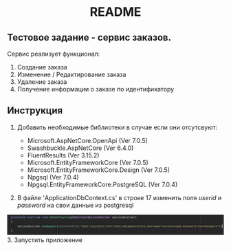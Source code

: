 <H1 align="center"> README </H1>
<H2>Тестовое задание - сервис заказов.</H2>
Сервис реализует функционал:
<ol>
<li>Создание заказа</li>
<li>Изменение / Редактирование заказа </li>
<li>Удаление заказа</li>
<li>Получение информации о заказе по идентификатору</li>
</ol>

<h2> Инструкция </h2>

1. Добавить необходимые библиотеки в случае если они отсутсвуют:
    * Microsoft.AspNetCore.OpenApi (Ver 7.0.5)
    * Swashbuckle.AspNetCore (Ver 6.4.0)
    * FluentResults (Ver 3.15.2)
    * Microsoft.EntityFrameworkCore (Ver 7.0.5)
    * Microsoft.EntityFrameworkCore.Design (Ver 7.0.5)
    * Npgsql (Ver 7.0.4)
    * Npgsql.EntityFrameworkCore.PostgreSQL (Ver 7.0.4)

2. В файле 'ApplicationDbContext.cs' в строке 17 изменить поля *userid* и *password* на свои данные из postgresql
<img src="/sources/connectionString.png" alt="Строка подключения">
3. Запустить приложение


